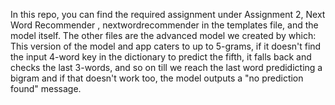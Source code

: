 In this repo, you can find the required assignment  under Assignment 2, Next Word Recommender , nextwordrecommender in the templates file, and the model itself.
The other files are the advanced model we created by which:
      This version of the model and app caters to up to 5-grams, if it doesn't find the input 4-word key in the dictionary to predict the fifth, 
      it falls back and checks the last 3-words, and so on till we reach the last word predidicting a bigram and if that doesn't work too,
      the model outputs a "no prediction found" message.
